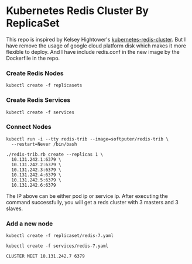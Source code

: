 # Kubernetes Redis Cluster By ReplicaSet

This repo is inspired by Kelsey Hightower's [kubernetes-redis-cluster](https://github.com/kelseyhightower/kubernetes-redis-cluster).  But I have remove the usage of google cloud platform disk which makes it more flexible to deploy. And I have include redis.conf in the new image by the Dockerfile in the repo.

### Create Redis Nodes

```
kubectl create -f replicasets
```

### Create Redis Services

```
kubectl create -f services
```

### Connect Nodes

```
kubectl run -i --tty redis-trib --image=softputer/redis-trib \
  --restart=Never /bin/bash
```

```
./redis-trib.rb create --replicas 1 \
  10.131.242.1:6379 \
  10.131.242.2:6379 \
  10.131.242.3:6379 \
  10.131.242.4:6379 \
  10.131.242.5:6379 \
  10.131.242.6:6379
```

The IP above can be either pod ip or service ip. After executing the command successfully, you will get a reds cluster with 3 masters and 3 slaves.

### Add a new node

```
kubectl create -f replicaset/redis-7.yaml
```

```
kubectl create -f services/redis-7.yaml
```

```
CLUSTER MEET 10.131.242.7 6379
```
